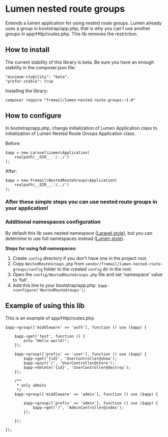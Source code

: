 # Lumen nested route groups

Extends a lumen application for using nested route groups.
Lumen already uses a group in bootstrap/app.php, that is why you can't use another groups in app/Http/routes.php. This lib removes the restriction.

## How to install

The current stability of this library is beta.
Be sure you have an enough stability in the composer.json file:
```
"minimum-stability": "beta",
"prefer-stable": true
```

Installing the library:

```
composer require "fremail/lumen-nested-route-groups:~1.0"
```

## How to configure
In bootstrap/app.php, change initialization of Lumen Application class to initialization of Lumen Nested Route Groups Application class.

Before:

```
$app = new Laravel\Lumen\Application(
    realpath(__DIR__.'/../')
);
```

After:

```
$app = new Fremail\NestedRouteGroups\Application(
    realpath(__DIR__.'/../')
);
```

### After these simple steps you can use nested route groups in your application!


### Additional namespaces configuration
By default this lib uses nested namespace ([Laravel style](https://laravel.com/docs/5.2/routing#route-group-namespaces)), but you can determine to use full namespaces instead ([Lumen style](https://lumen.laravel.com/docs/5.2/routing#route-group-namespaces)).

**Steps for using full namespaces:**
1. Create `config` directory if you don't have one in the project root.
2. Copy `NestedRouteGroups.php` from `vendor/fremail/lumen-nested-route-groups/config` folder to the created `config` dir in the root.
3. Open the `config/NestedRouteGroups.php` file and set 'namespace' value to 'full'.
4. Add this line to your bootstrap/app.php: `$app->configure('NestedRouteGroups');`

## Example of using this lib
This is an example of app/Http/routes.php

```
$app->group(['middleware' => 'auth'], function () use ($app) {

    $app->get('test', function () {
        echo "Hello world!";
    });

    $app->group(['prefix' => 'user'], function () use ($app) {
        $app->get('{id}', 'UserController@show');
        $app->post('/', 'UserController@store');
        $app->delete('{id}', 'UserController@destroy');
    });

    /**
     * only admins
     */
    $app->group(['middleware' => 'admin'], function () use ($app) {

        $app->group(['prefix' => 'admin'], function () use ($app) {
            $app->get('/', 'AdminController@index');
        });

    });

});
```